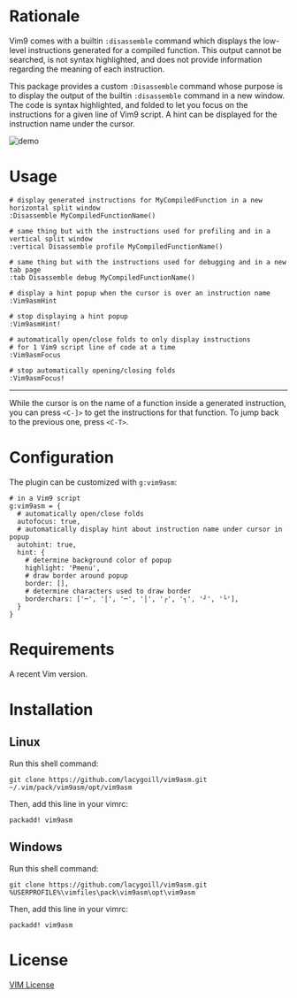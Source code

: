 # Rationale

Vim9 comes with a builtin `:disassemble` command which displays the low-level instructions generated for a compiled function.  This output cannot be searched, is not syntax highlighted, and does not provide information regarding the meaning of each instruction.

This package provides a custom `:Disassemble` command whose purpose is to display the output of the builtin `:disassemble` command in a new window.  The code is syntax highlighted, and folded to let you focus on the instructions for a given line of Vim9 script.  A hint can be displayed for the instruction name under the cursor.

![demo](https://user-images.githubusercontent.com/8505073/114791103-2c56da00-9d86-11eb-9439-5c48834544ce.gif)

# Usage

    # display generated instructions for MyCompiledFunction in a new horizontal split window
    :Disassemble MyCompiledFunctionName()

    # same thing but with the instructions used for profiling and in a vertical split window
    :vertical Disassemble profile MyCompiledFunctionName()

    # same thing but with the instructions used for debugging and in a new tab page
    :tab Disassemble debug MyCompiledFunctionName()

    # display a hint popup when the cursor is over an instruction name
    :Vim9asmHint

    # stop displaying a hint popup
    :Vim9asmHint!

    # automatically open/close folds to only display instructions
    # for 1 Vim9 script line of code at a time
    :Vim9asmFocus

    # stop automatically opening/closing folds
    :Vim9asmFocus!

---

While the cursor is on the name of a function inside a generated instruction, you can press `<C-]>` to get the instructions for that function.  To jump back to the previous one, press `<C-T>`.

# Configuration

The plugin can be customized with `g:vim9asm`:

    # in a Vim9 script
    g:vim9asm = {
      # automatically open/close folds
      autofocus: true,
      # automatically display hint about instruction name under cursor in popup
      autohint: true,
      hint: {
        # determine background color of popup
        highlight: 'Pmenu',
        # draw border around popup
        border: [],
        # determine characters used to draw border
        borderchars: ['─', '│', '─', '│', '┌', '┐', '┘', '└'],
      }
    }

# Requirements

A recent Vim version.

# Installation
## Linux

Run this shell command:

    git clone https://github.com/lacygoill/vim9asm.git ~/.vim/pack/vim9asm/opt/vim9asm

Then, add this line in your vimrc:

    packadd! vim9asm

## Windows

Run this shell command:

    git clone https://github.com/lacygoill/vim9asm.git %USERPROFILE%\vimfiles\pack\vim9asm\opt\vim9asm

Then, add this line in your vimrc:

    packadd! vim9asm

# License

[VIM License](https://github.com/vim/vim/blob/master/LICENSE)

